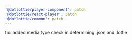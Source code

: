 ```yaml
---
'@dotlottie/player-component': patch
'@dotlottie/react-player': patch
'@dotlottie/common': patch
---
```


fix: added media type check in determining .json and .lottie
